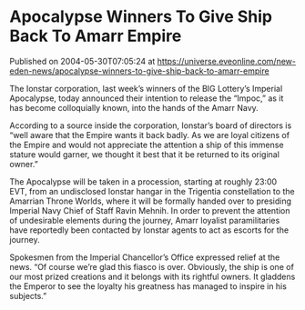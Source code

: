 # Apocalypse Winners To Give Ship Back To Amarr Empire
Published on 2004-05-30T07:05:24 at https://universe.eveonline.com/new-eden-news/apocalypse-winners-to-give-ship-back-to-amarr-empire

The Ionstar corporation, last week’s winners of the BIG Lottery’s Imperial Apocalypse, today announced their intention to release the “Impoc,” as it has become colloquially known, into the hands of the Amarr Navy.   
  
According to a source inside the corporation, Ionstar’s board of directors is “well aware that the Empire wants it back badly. As we are loyal citizens of the Empire and would not appreciate the attention a ship of this immense stature would garner, we thought it best that it be returned to its original owner.”   
  
The Apocalypse will be taken in a procession, starting at roughly 23:00 EVT, from an undisclosed Ionstar hangar in the Trigentia constellation to the Amarrian Throne Worlds, where it will be formally handed over to presiding Imperial Navy Chief of Staff Ravin Mehnih. In order to prevent the attention of undesirable elements during the journey, Amarr loyalist paramilitaries have reportedly been contacted by Ionstar agents to act as escorts for the journey.   
  
Spokesmen from the Imperial Chancellor’s Office expressed relief at the news. “Of course we’re glad this fiasco is over. Obviously, the ship is one of our most prized creations and it belongs with its rightful owners. It gladdens the Emperor to see the loyalty his greatness has managed to inspire in his subjects.”
